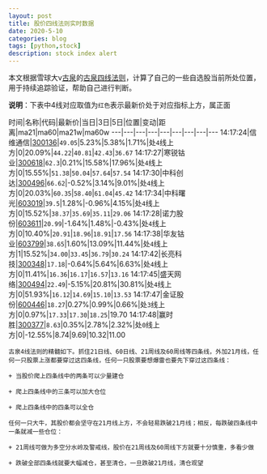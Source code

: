 ```yaml
---
layout: post
title: 股价四线法则实时数据
date: 2020-5-10
categories: blog
tags: [python,stock]
description: stock index alert
---
```



本文根据雪球大v[古泉](https://xueqiu.com/u/7148646888)的[古泉四线法则](https://xueqiu.com/7148646888/130498192)，计算了自己的一些自选股当前所处位置，用于持续追踪验证，帮助自己进行判断。

**说明**：下表中4线对应取值为`红色`表示最新价处于对应指标上方，属正面

时间|名称|代码|最新价|当日|3日|5日|位置|变动|距离|ma21|ma60|ma21w|ma60w
---|---|---|---|---|---|---|---|---
14:17:24|信维通信|[300136](https://xueqiu.com/S/SZ300136)|`49.05`|5.23%|5.38%|1.71%|处`4`线上方|0|20.09%|`44.22`|`40.81`|`42.43`|`36.67`
14:17:27|寒锐钴业|[300618](https://xueqiu.com/S/SZ300618)|`62.3`|0.21%|15.58%|17.96%|处`4`线上方|0|15.55%|`51.38`|`50.04`|`57.64`|`57.54`
14:17:30|中科创达|[300496](https://xueqiu.com/S/SZ300496)|`66.62`|-0.52%|3.14%|9.01%|处`4`线上方|0|20.03%|`60.35`|`58.40`|`61.04`|`45.42`
14:17:34|中科曙光|[603019](https://xueqiu.com/S/SH603019)|`39.5`|1.28%|-0.96%|4.15%|处`4`线上方|0|15.52%|`38.37`|`35.69`|`35.11`|`29.06`
14:17:28|诺力股份|[603611](https://xueqiu.com/S/SH603611)|`20.99`|-1.64%|1.48%|-0.43%|处`4`线上方|0|10.40%|`20.91`|`18.96`|`18.91`|`17.56`
14:17:38|华友钴业|[603799](https://xueqiu.com/S/SH603799)|`38.65`|1.60%|13.09%|11.44%|处`4`线上方|1|15.52%|`34.00`|`33.45`|`36.79`|`30.24`
14:17:42|长亮科技|[300348](https://xueqiu.com/S/SZ300348)|`17.18`|-0.64%|5.64%|6.63%|处`4`线上方|0|11.41%|`16.36`|`16.17`|`16.57`|`13.16`
14:17:45|盛天网络|[300494](https://xueqiu.com/S/SZ300494)|`22.49`|-5.15%|20.81%|30.81%|处`4`线上方|0|51.93%|`16.12`|`14.69`|`15.10`|`13.53`
14:17:47|金证股份|[600446](https://xueqiu.com/S/SH600446)|`18.27`|0.27%|0.99%|0.66%|处`3`线上方|0|0.97%|`17.33`|`17.30`|`18.25`|19.70
14:17:48|赢时胜|[300377](https://xueqiu.com/S/SZ300377)|`8.63`|0.35%|2.78%|2.32%|处`0`线上方|0|-12.55%|8.74|9.69|10.32|11.00

```
古泉4线法则的精髓如下。抓住21日线、60日线、21周线及60周线等四条线，外加21月线，任何一只股票上涨都要穿过这四条线，任何一只股票要想爆雷也要先下穿过这四条线：

+ 当股价爬上四条线中的两条可以少量建仓

+ 爬上四条线中的三条可以加大仓位

+ 爬上四条线中的四条可以全仓

任何一只大牛，其股价都会坚守在21月线上方，不会轻易跌破21月线；相反，每跌破四条线中一条就减一些仓位：

+ 21周线可做为多空分水岭及警戒线，股价在21周线及60周线下方就要十分慎重，多看少做

+ 跌破全部四条线就要大幅减仓，甚至清仓，一旦跌破21月线，清仓观望
```